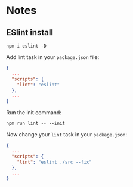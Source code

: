 # Notes

## ESlint install
```
npm i eslint -D
```

Add lint task in your `package.json` file:

```json
{
  ...
  "scripts": {
    "lint": "eslint"
  },
  ...
}
```

Run the init command: 
```
npm run lint -- --init
```

Now change your `lint` task in your `package.json`:

```json
{
  ...
  "scripts": {
    "lint": "eslint ./src --fix"
  },
  ...
}
```
